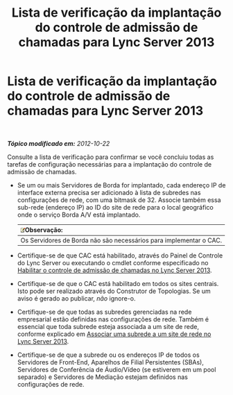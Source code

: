 ﻿---
title: Lista de verificação da implantação do controle de admissão de chamadas para Lync Server 2013
TOCTitle: Lista de verificação da implantação do controle de admissão de chamadas para Lync Server 2013
ms:assetid: d56a525f-3da5-4ac0-a311-0c5efd98c9df
ms:mtpsurl: https://technet.microsoft.com/pt-br/library/Gg398928(v=OCS.15)
ms:contentKeyID: 49308231
ms.date: 05/19/2016
mtps_version: v=OCS.15
ms.translationtype: HT
---

# Lista de verificação da implantação do controle de admissão de chamadas para Lync Server 2013

 

_**Tópico modificado em:** 2012-10-22_

Consulte a lista de verificação para confirmar se você concluiu todas as tarefas de configuração necessárias para a implantação do controle de admissão de chamadas.

  - Se um ou mais Servidores de Borda for implantado, cada endereço IP de interface externa precisa ser adicionado à lista de subredes nas configurações de rede, com uma bitmask de 32. Associe também essa sub-rede (endereço IP) ao ID do site de rede para o local geográfico onde o serviço Borda A/V está implantado.
    
    <table>
    <thead>
    <tr class="header">
    <th><img src="images/Gg425756.note(OCS.15).gif" title="note" alt="note" />Observação:</th>
    </tr>
    </thead>
    <tbody>
    <tr class="odd">
    <td>Os Servidores de Borda não são necessários para implementar o CAC.</td>
    </tr>
    </tbody>
    </table>


  - Certifique-se de que CAC está habilitado, através do Painel de Controle do Lync Server ou executando o cmdlet conforme especificado no [Habilitar o controle de admissão de chamadas no Lync Server 2013](lync-server-2013-enable-call-admission-control.md).

  - Certifique-se de que o CAC está habilitado em todos os sites centrais. Isto pode ser realizado através do Construtor de Topologias. Se um aviso é gerado ao publicar, *não* ignore-o.

  - Certifique-se de que todas as subredes gerenciadas na rede empresarial estão definidas nas configurações de rede. Também é essencial que toda subrede esteja associada a um site de rede, conforme explicado em [Associar uma subrede a um site de rede no Lync Server 2013](lync-server-2013-associate-a-subnet-with-a-network-site.md).

  - Certifique-se de que a subrede ou os endereços IP de todos os Servidores de Front-End, Aparelhos de Filial Persistentes (SBAs), Servidores de Conferência de Áudio/Vídeo (se estiverem em um pool separado) e Servidores de Mediação estejam definidos nas configurações de rede.

